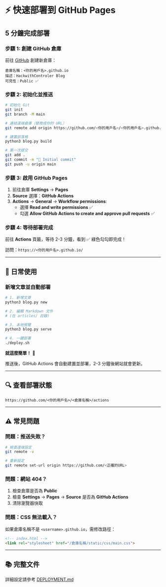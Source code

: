 # ⚡ 快速部署到 GitHub Pages

## 5 分鐘完成部署

### 步驟 1: 創建 GitHub 倉庫

前往 [GitHub](https://github.com/new) 創建新倉庫：

```
倉庫名稱：<你的用戶名>.github.io
描述：HackwithControler Blog
可見性：Public ✅
```

### 步驟 2: 初始化並推送

```bash
# 初始化 Git
git init
git branch -M main

# 連結遠端倉庫（替換成你的 URL）
git remote add origin https://github.com/<你的用戶名>/<你的用戶名>.github.io.git

# 建置部落格
python3 blog.py build

# 第一次提交
git add .
git commit -m "🎉 Initial commit"
git push -u origin main
```

### 步驟 3: 啟用 GitHub Pages

1. 前往倉庫 **Settings** → **Pages**
2. **Source** 選擇：**GitHub Actions**
3. **Actions** → **General** → **Workflow permissions**:
   - 選擇 **Read and write permissions** ✅
   - 勾選 **Allow GitHub Actions to create and approve pull requests** ✅

### 步驟 4: 等待部署完成

前往 **Actions** 頁籤，等待 2-3 分鐘，看到 ✅ 綠色勾勾即完成！

訪問：`https://<你的用戶名>.github.io/`

---

## 🎯 日常使用

### 新增文章並自動部署

```bash
# 1. 新增文章
python3 blog.py new

# 2. 編輯 Markdown 文件
# (在 articles/ 目錄)

# 3. 本地預覽
python3 blog.py serve

# 4. 一鍵部署
./deploy.sh
```

**就這麼簡單！** 🎉

推送後，GitHub Actions 會自動建置並部署，2-3 分鐘後網站就會更新。

---

## 🔍 查看部署狀態

```
https://github.com/<你的用戶名>/<倉庫名稱>/actions
```

---

## ⚠️ 常見問題

### 問題：推送失敗？

```bash
# 檢查遠端設定
git remote -v

# 重新設定
git remote set-url origin https://github.com/<正確的URL>
```

### 問題：網站 404？

1. 檢查倉庫是否為 **Public**
2. 檢查 **Settings** → **Pages** → **Source** 是否為 **GitHub Actions**
3. 清除瀏覽器快取

### 問題：CSS 無法載入？

如果倉庫名稱不是 `<username>.github.io`，需修改路徑：

```html
<!-- index.html -->
<link rel="stylesheet" href="/倉庫名稱/static/css/main.css">
```

---

## 📚 完整文件

詳細設定請參考 [DEPLOYMENT.md](DEPLOYMENT.md)
